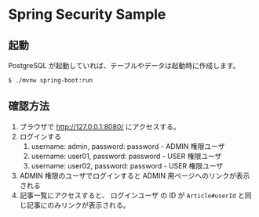 # Spring Security Sample

## 起動

PostgreSQL が起動していれば、テーブルやデータは起動時に作成します。

    $ ./mvnw spring-boot:run

## 確認方法

1. ブラウザで http://127.0.0.1:8080/ にアクセスする。
1. ログインする
    1. username: admin, password: password - ADMIN 権限ユーザ
    1. username: user01, password: password - USER 権限ユーザ
    1. username: user02, password: password - USER 権限ユーザ
1. ADMIN 権限のユーザでログインすると ADMIN 用ページへのリンクが表示される
1. 記事一覧にアクセスすると、 ログインユーザ の ID が `Article#userId` と同じ記事にのみリンクが表示される。

